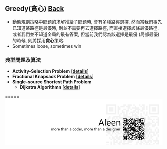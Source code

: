 ## Greedy(貪心)	[Back](./../Analysis.md)
- 動態規劃策略中問題的求解推給子問題時, 會有多種路徑選擇. 然而當我們事先已知道某路徑是最優時, 則並不需要再去選擇路徑, 而直接選擇該條最優路徑. 或者我們並不知道全局的最有答案, 但當前我們認為該選擇是最優 (局部最優)的時候, 則將採用**貪心**策略.
- Sometimes loose, sometimes win

### 典型問題及算法
- **Activity-Selection Problem** [[**details**](./Activity/Activity.md)]
- **Fractional Knapsack Problem** [[**details**](./Knapsack/Knapsack.md)]
- **Single-source Shortest Path Problem**
	- **Dijkstra Algorithmn** [[**details**](./Dijkstra/Dijkstra.md)]

=====
<a href="http://aleen42.github.io/" target="_blank" ><img src="./../../../pic/tail.gif"></a>
